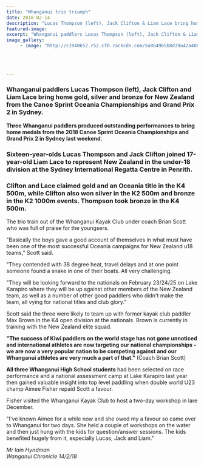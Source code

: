 ```yaml
---
title: "Whanganui trio triumph"
date: 2018-02-14
description: "Lucas Thompson (left), Jack Clifton & Liam Lace bring home gold, silver & bronze for NZ from the Canoe Sprint Oceania Champs..."
featured-image: 
excerpt: "Whanganui paddlers Lucas Thompson (left), Jack Clifton & Liam Lace bring home gold, silver & bronze for NZ from the Canoe Sprint Oceania Championships & Grand Prix 2 in Sydney."
image_gallery:
	 - image: "http://c1940652.r52.cf0.rackcdn.com/5a8649b5b8d39a42a4000762/boys-win-gold-chron.jpg"
	
	
	
	
---
```


<h3><strong>Whanganui paddlers Lucas Thompson (left), Jack Clifton and Liam Lace bring home gold, silver and bronze for New Zealand from the Canoe Sprint Oceania Championships and Grand Prix 2 in Sydney.</strong></h3>
<p class="element element-paragraph"><strong>Three Whanganui paddlers produced outstanding performances to bring home medals from the 2018 Canoe Sprint Oceania Championships and Grand Prix 2 in Sydney last weekend.</strong></p>
<h3 class="element element-paragraph"><strong>Sixteen-year-olds Lucas Thompson and Jack Clifton joined 17-year-old Liam Lace to represent New Zealand in the under-18 division at the Sydney International Regatta Centre in Penrith.</strong></h3>
<h3 class="element element-paragraph"><strong>Clifton and Lace claimed gold and an Oceania title in the K4 500m, while Clifton also won silver in the K2 500m and bronze in the K2 1000m events. Thompson took bronze in the K4 500m.</strong></h3>
<p class="element element-paragraph">The trio train out of the Whanganui Kayak Club under coach Brian Scott who was full of praise for the youngsers.</p>
<p class="element element-paragraph">"Basically the boys gave a good account of themselves in what must have been one of the most successful Oceania campaigns for New Zealand u18 teams," Scott said.</p>
<p class="element element-paragraph">"They contended with 38 degree heat, travel delays and at one point someone found a snake in one of their boats. All very challenging.</p>
<p class="element element-paragraph">"They will be looking forward to the nationals on February 23/24/25 on Lake Karapiro where they will be up against other members of the New Zealand team, as well as a number of other good paddlers who didn't make the team, all vying for national titles and club glory."</p>
<p class="element element-paragraph">Scott said the three were likely to team up with former kayak club paddler Max Brown in the K4 open division at the nationals. Brown is currently in training with the New Zealand elite squad.</p>
<p class="element element-paragraph"><strong>"The success of Kiwi paddlers on the world stage has not gone unnoticed and international athletes are now targeting our national championships</strong> <strong>- we are now a very popular nation to be competing against and our Whanganui athletes are very much a part of that." </strong>(Coach Brian Scott)</p>
<p class="element element-paragraph"><strong>All three Whanganui High School students</strong> had been selected on race performance and a national assessment camp at Lake Karapiro last year then gained valuable insight into top level paddling when double world U23 champ Aimee Fisher repaid Scott a favour.</p>
<p class="element element-paragraph">Fisher visited the Whanganui Kayak Club to host a two-day workshop in lare December.</p>
<p class="element element-paragraph">"I've known Aimee for a while now and she owed my a favour so came over to Whanganui for two days. She held a couple of workshops on the water and then just hung with the kids for question/answer sessions. The kids benefited hugely from it, especially Lucas, Jack and Liam."</p>
<p><em>Mr Iain Hyndman</em><br /><em>Wanganui Chronicle 14/2/18</em></p>

